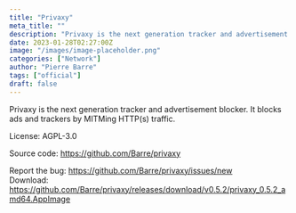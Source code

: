 ```yaml
---
title: "Privaxy"
meta_title: ""
description: "Privaxy is the next generation tracker and advertisement blocker. It blocks ads and trackers by MITMing HTTP(s) traffic."
date: 2023-01-28T02:27:00Z
image: "/images/image-placeholder.png"
categories: ["Network"]
author: "Pierre Barre"
tags: ["official"]
draft: false
---
```


Privaxy is the next generation tracker and advertisement blocker. It blocks ads and trackers by MITMing HTTP(s) traffic.

License: AGPL-3.0

Source code: https://github.com/Barre/privaxy

Report the bug: https://github.com/Barre/privaxy/issues/new  
Download: https://github.com/Barre/privaxy/releases/download/v0.5.2/privaxy_0.5.2_amd64.AppImage
